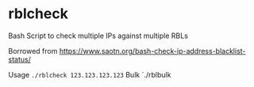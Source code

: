 # rblcheck
Bash Script to check multiple IPs against multiple RBLs

Borrowed from https://www.saotn.org/bash-check-ip-address-blacklist-status/

Usage `./rblcheck 123.123.123.123`
Bulk `./rblbulk
